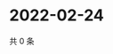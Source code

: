 # 2022-02-24

共 0 条

<!-- BEGIN WEIBO -->
<!-- 最后更新时间 Thu Feb 24 2022 08:59:28 GMT+0800 (China Standard Time) -->

<!-- END WEIBO -->
